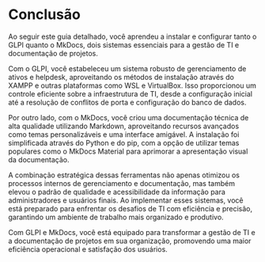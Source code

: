 # Conclusão

Ao seguir este guia detalhado, você aprendeu a instalar e configurar tanto o GLPI quanto o MkDocs, dois sistemas essenciais para a gestão de TI e documentação de projetos.

Com o GLPI, você estabeleceu um sistema robusto de gerenciamento de ativos e helpdesk, aproveitando os métodos de instalação através do XAMPP e outras plataformas como WSL e VirtualBox. Isso proporcionou um controle eficiente sobre a infraestrutura de TI, desde a configuração inicial até a resolução de conflitos de porta e configuração do banco de dados.

Por outro lado, com o MkDocs, você criou uma documentação técnica de alta qualidade utilizando Markdown, aproveitando recursos avançados como temas personalizáveis e uma interface amigável. A instalação foi simplificada através do Python e do pip, com a opção de utilizar temas populares como o MkDocs Material para aprimorar a apresentação visual da documentação.

A combinação estratégica dessas ferramentas não apenas otimizou os processos internos de gerenciamento e documentação, mas também elevou o padrão de qualidade e acessibilidade da informação para administradores e usuários finais. Ao implementar esses sistemas, você está preparado para enfrentar os desafios de TI com eficiência e precisão, garantindo um ambiente de trabalho mais organizado e produtivo.

Com GLPI e MkDocs, você está equipado para transformar a gestão de TI e a documentação de projetos em sua organização, promovendo uma maior eficiência operacional e satisfação dos usuários.